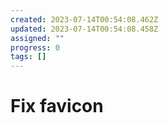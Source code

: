 ```yaml
---
created: 2023-07-14T00:54:08.462Z
updated: 2023-07-14T00:54:08.458Z
assigned: ""
progress: 0
tags: []
---
```


# Fix favicon
